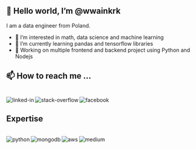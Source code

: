 ## 👋 Hello world, I’m @wwainkrk
I am a data engineer from Poland.

- 👀 I’m interested in math, data science and machine learning
- 🌱 I’m currently learning pandas and tensorflow libraries
- 🔭 Working on multiple frontend and backend project using Python and Nodejs

## 📫 How to reach me ...
<br>[<img align="left" alt="linked-in" src="https://img.shields.io/badge/linkedin-%230077B5.svg?&style=for-the-badge&logo=linkedin&logoColor=white" />](https://www.linkedin.com/in/sebastian-warszawa/)[<img align="left" alt="stack-overflow" src="https://img.shields.io/badge/stack%20overflow-FE7A16?logo=stack-overflow&logoColor=white&style=for-the-badge" />](https://stackoverflow.com/users/17002641/wwainkrk)[<img align="left" alt="facebook" src="https://img.shields.io/badge/facebook-%231877F2.svg?&style=for-the-badge&logo=facebook&logoColor=white" />](https://www.facebook.com/wwainkrk/)<br>


## Expertise
<br><img align="left" alt="python" src="https://img.shields.io/badge/react%20-%2320232a.svg?&style=for-the-badge&logo=react&logoColor=%2361DAFB" /><img align="left" alt="mongodb" src="https://img.shields.io/badge/mongodb%20-%2343853D.svg?&style=for-the-badge&logo=mongodb&logoColor=green" /><img align="left" alt="aws" src="https://img.shields.io/badge/Amazon%20AWS-%23232F3E?logo=amazon-aws&logoColor=white&style=for-the-badge" /><img align="left" alt="medium" src="https://img.shields.io/badge/postgres-%23316192.svg?&style=for-the-badge&logo=postgresql&logoColor=white" />
<br>
